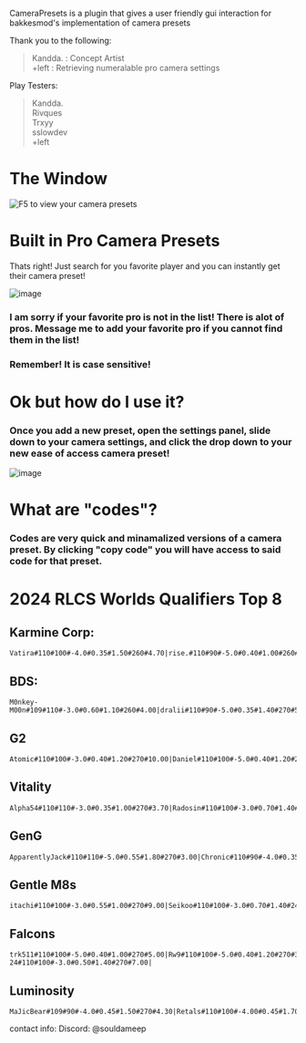 CameraPresets is a plugin that gives a user friendly gui interaction for bakkesmod's implementation of camera presets

Thank you to the following:
> Kandda. : Concept Artist <br>
> +left : Retrieving numeralable pro camera settings <br>

Play Testers: <br>
> Kandda. <br>
> Rivques <br>
> Trxyy <br>
> sslowdev <br>
> +left <br>




# The Window
![F5 to view your camera presets](https://github.com/SoulDaMeep/CameraPresets/assets/80908765/64280f1d-83e9-44e7-8894-244e2b42a321)

# Built in Pro Camera Presets
Thats right! Just search for you favorite player and you can instantly get their camera preset!

![image](https://github.com/SoulDaMeep/CameraPresets/assets/80908765/bcd5bf77-369f-43ff-9905-10d251ed738d)

### I am sorry if your favorite pro is not in the list! There is alot of pros. Message me to add your favorite pro if you cannot find them in the list!
### Remember! It is case sensitive!

# Ok but how do I use it?
### Once you add a new preset, open the settings panel, slide down to your camera settings, and click the drop down to your new ease of access camera preset!
![image](https://github.com/SoulDaMeep/CameraPresets/assets/80908765/971fa9c1-ce73-4d2f-b553-ae7c127a7d06)


# What are "codes"?
### Codes are very quick and minamalized versions of a camera preset. By clicking "copy code" you will have access to said code for that preset.


# 2024 RLCS Worlds Qualifiers Top 8

## Karmine Corp:
```
Vatira#110#100#-4.0#0.35#1.50#260#4.70|rise.#110#90#-5.0#0.40#1.00#260#6.50|Atow.#110#100#-3.0#0.40#1.30#270#4.20|Ferra#110#100#-4.0#0.65#1.00#270#6.00|Jordi#110#110#-3.0#0.45#1.30#270#2.50|
```
## BDS:
```
M0nkey-M00n#109#110#-3.0#0.60#1.10#260#4.00|dralii#110#90#-5.0#0.35#1.40#270#5.0|ExoTiiK#110#110#-3.0#0.50#1.00#270#4.00|Express#110#100#-4.0#0.50#1.30#260#4.00|Kassio#110#110#-3.0#0.60#1.40#260#4.50|
```
## G2
```
Atomic#110#100#-3.0#0.40#1.20#270#10.00|Daniel#110#100#-5.0#0.40#1.20#270#4.70|BeastMode#110#90#-4.0#0.45#1.20#270#7.00|Satthew#110#100#-5.0#0.45#1.10#260#4.00|
```
## Vitality
```
Alpha54#110#110#-3.0#0.35#1.00#270#3.70|Radosin#110#100#-3.0#0.70#1.40#240#4.20|zen#110#100#-3.0#0.35#1.00#270#4.00|Fairy_Peak#110#100#-3.0#0.35#1.40#270#4.70|
```
## GenG
```
ApparentlyJack#110#110#-5.0#0.55#1.80#270#3.00|Chronic#110#90#-4.0#0.35#1.30#270#5.00|Firstkiller#110#100#-3.0#0.40#1.20#270#6.90|Allushin#110#100#-5.0#0.45#1.00#270#5.00|
```
## Gentle M8s
```
itachi#110#100#-3.0#0.55#1.00#270#9.00|Seikoo#110#100#-3.0#0.70#1.40#240#4.20|juicy#109#90#-4.0#0.45#1.30#260#10.00|Eversax#110#100#-3.0#0.45#1.40#260#7.00|
```
## Falcons
```
trk511#110#100#-5.0#0.40#1.00#270#5.00|Rw9#110#100#-5.0#0.40#1.20#270#3.50|Kiileerrz#110#100#-5.0#0.40#1.50#270#10.00|D7oom-24#110#100#-3.0#0.50#1.40#270#7.00|
```
## Luminosity
```
MaJicBear#109#90#-4.0#0.45#1.50#270#4.30|Retals#110#100#-4.00#0.45#1.70#270#5.50|CHEESE.#110#100#-3.0#0.35#1.20#270#4.70|Thundah#110#100#-3.0#0.45#1.50#260#5.00|
```
contact info:
Discord: @souldameep
